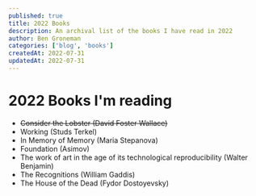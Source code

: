 ```yaml
---
published: true
title: 2022 Books
description: An archival list of the books I have read in 2022
author: Ben Groneman
categories: ['blog', 'books']
createdAt: 2022-07-31
updatedAt: 2022-07-31
---
```


# 2022 Books I'm reading

- ~~Consider the Lobster (David Foster Wallace)~~
- Working (Studs Terkel)
- In Memory of Memory (Maria Stepanova)
- Foundation (Asimov)
- The work of art in the age of its technological reproducibility (Walter Benjamin)
- The Recognitions (William Gaddis)
- The House of the Dead (Fydor Dostoyevsky)
